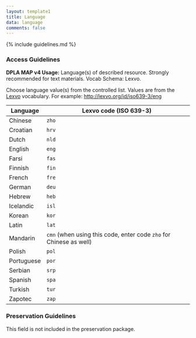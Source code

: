 ```yaml
---
layout: template1
title: Language
data: language
comments: false
---
```


{% include guidelines.md %}

### Access Guidelines

**DPLA MAP v4 Usage:** Language(s) of described resource. Strongly recommended for text materials. Vocab Schema: Lexvo.

Choose language value(s) from the controlled list. Values are from the [Lexvo](http://www.lexvo.org/index.html) vocabulary. For example: http://lexvo.org/id/iso639-3/eng

Language | Lexvo code (ISO 639-3)
---------|-----------------------
Chinese | `zho`
Croatian | `hrv`
Dutch | `nld`
English | `eng`
Farsi | `fas`
Finnish | `fin`
French | `fre`
German | `deu`
Hebrew | `heb`
Icelandic | `isl`
Korean | `kor`
Latin | `lat`
Mandarin | `cmn` (when using this code, enter code `zho` for Chinese as well)
Polish | `pol`
Portuguese | `por`
Serbian | `srp`
Spanish | `spa`
Turkish |  `tur`
Zapotec | `zap`



### Preservation Guidelines

This field is not included in the preservation package.
